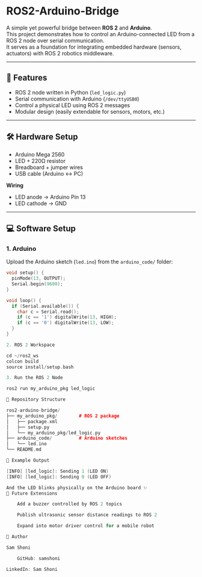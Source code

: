 # ROS2-Arduino-Bridge

A simple yet powerful bridge between **ROS 2** and **Arduino**.  
This project demonstrates how to control an Arduino-connected LED from a ROS 2 node over serial communication.  
It serves as a foundation for integrating embedded hardware (sensors, actuators) with ROS 2 robotics middleware.  

---

## 🚀 Features
- ROS 2 node written in Python (`led_logic.py`)  
- Serial communication with Arduino (`/dev/ttyUSB0`)  
- Control a physical LED using ROS 2 messages  
- Modular design (easily extendable for sensors, motors, etc.)  

---

## 🛠 Hardware Setup
- Arduino Mega 2560  
- LED + 220Ω resistor  
- Breadboard + jumper wires  
- USB cable (Arduino ↔ PC)  

**Wiring**  
- LED anode → Arduino Pin 13  
- LED cathode → GND  

---

## 💻 Software Setup

### 1. Arduino
Upload the Arduino sketch (`led.ino`) from the `arduino_code/` folder:

```cpp
void setup() {
  pinMode(13, OUTPUT);
  Serial.begin(9600);
}

void loop() {
  if (Serial.available()) {
    char c = Serial.read();
    if (c == '1') digitalWrite(13, HIGH);
    if (c == '0') digitalWrite(13, LOW);
  }
}

2. ROS 2 Workspace

cd ~/ros2_ws
colcon build
source install/setup.bash

3. Run the ROS 2 Node

ros2 run my_arduino_pkg led_logic

📂 Repository Structure

ros2-arduino-bridge/
├── my_arduino_pkg/        # ROS 2 package
│   ├── package.xml
│   ├── setup.py
│   └── my_arduino_pkg/led_logic.py
├── arduino_code/          # Arduino sketches
│   └── led.ino
└── README.md

🔎 Example Output

[INFO] [led_logic]: Sending 1 (LED ON)
[INFO] [led_logic]: Sending 0 (LED OFF)

And the LED blinks physically on the Arduino board ✨
🌟 Future Extensions

    Add a buzzer controlled by ROS 2 topics

    Publish ultrasonic sensor distance readings to ROS 2

    Expand into motor driver control for a mobile robot

👤 Author

Sam Shoni

    GitHub: samshoni

LinkedIn: Sam Shoni

